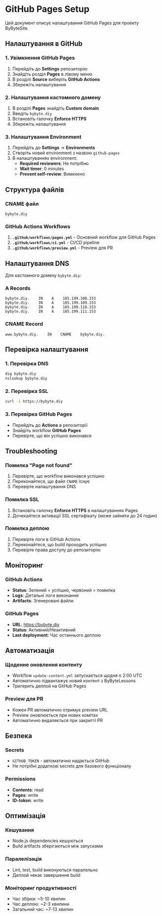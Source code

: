 # GitHub Pages Setup

Цей документ описує налаштування GitHub Pages для проекту ByByteSite.

## Налаштування в GitHub

### 1. Увімкнення GitHub Pages

1. Перейдіть до **Settings** репозиторію
2. Знайдіть розділ **Pages** в лівому меню
3. В розділі **Source** виберіть **GitHub Actions**
4. Збережіть налаштування

### 2. Налаштування кастомного домену

1. В розділі **Pages** знайдіть **Custom domain**
2. Введіть `bybyte.diy`
3. Встановіть галочку **Enforce HTTPS**
4. Збережіть налаштування

### 3. Налаштування Environment

1. Перейдіть до **Settings** → **Environments**
2. Створіть новий environment з назвою `github-pages`
3. В налаштуваннях environment:
   - **Required reviewers**: Не потрібно
   - **Wait timer**: 0 minutes
   - **Prevent self-review**: Вимкнено

## Структура файлів

### CNAME файл
```
bybyte.diy
```

### GitHub Actions Workflows

1. **`.github/workflows/pages.yml`** - Основний workflow для GitHub Pages
2. **`.github/workflows/ci.yml`** - CI/CD pipeline
3. **`.github/workflows/preview.yml`** - Preview для PR

## Налаштування DNS

Для кастомного домену `bybyte.diy`:

### A Records
```
bybyte.diy.    IN    A    185.199.108.153
bybyte.diy.    IN    A    185.199.109.153
bybyte.diy.    IN    A    185.199.110.153
bybyte.diy.    IN    A    185.199.111.153
```

### CNAME Record
```
www.bybyte.diy.    IN    CNAME    bybyte.diy.
```

## Перевірка налаштування

### 1. Перевірка DNS
```bash
dig bybyte.diy
nslookup bybyte.diy
```

### 2. Перевірка SSL
```bash
curl -I https://bybyte.diy
```

### 3. Перевірка GitHub Pages
- Перейдіть до **Actions** в репозиторії
- Знайдіть workflow **GitHub Pages**
- Перевірте, що він успішно виконався

## Troubleshooting

### Помилка "Page not found"
1. Перевірте, що workflow виконався успішно
2. Переконайтеся, що файл `CNAME` існує
3. Перевірте налаштування DNS

### Помилка SSL
1. Встановіть галочку **Enforce HTTPS** в налаштуваннях Pages
2. Дочекайтеся активації SSL сертифікату (може зайняти до 24 годин)

### Помилка деплою
1. Перевірте логи в GitHub Actions
2. Переконайтеся, що build проходить успішно
3. Перевірте права доступу до репозиторію

## Моніторинг

### GitHub Actions
- **Status**: Зелений = успішно, червоний = помилка
- **Logs**: Детальні логи виконання
- **Artifacts**: Згенеровані файли

### GitHub Pages
- **URL**: https://bybyte.diy
- **Status**: Активний/Неактивний
- **Last deployment**: Час останнього деплою

## Автоматизація

### Щоденне оновлення контенту
- Workflow `update-content.yml` запускається щодня о 2:00 UTC
- Автоматично підвантажує новий контент з ByByteLessons
- Тригерить деплой на GitHub Pages

### Preview для PR
- Кожен PR автоматично отримує preview URL
- Preview оновлюється при нових комітах
- Автоматично видаляється при закритті PR

## Безпека

### Secrets
- `GITHUB_TOKEN` - автоматично надається GitHub
- Не потрібні додаткові secrets для базового функціоналу

### Permissions
- **Contents**: read
- **Pages**: write
- **ID-token**: write

## Оптимізація

### Кешування
- Node.js dependencies кешуються
- Build artifacts зберігаються між запусками

### Паралелізація
- Lint, test, build виконуються паралельно
- Деплой чекає завершення build

### Моніторинг продуктивності
- Час збірки: ~5-10 хвилин
- Час деплою: ~2-3 хвилини
- Загальний час: ~7-13 хвилин
